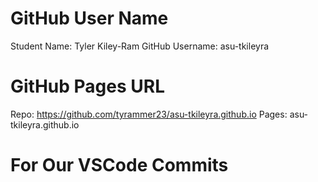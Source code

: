 # GitHub User Name
Student Name: Tyler Kiley-Ram
GitHub Username: asu-tkileyra

# GitHub Pages URL

Repo: https://github.com/tyrammer23/asu-tkileyra.github.io
Pages: asu-tkileyra.github.io

# For Our VSCode Commits